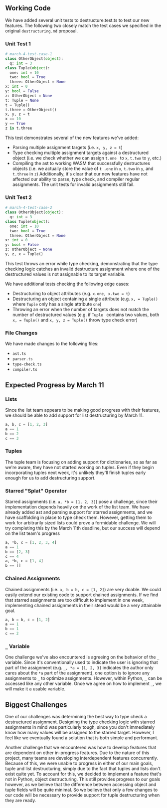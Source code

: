 ## Working Code

We have added several unit tests to destructure.test.ts to test our new features. The following two closely match the
test cases we specified in the original `destructuring.md` proposal.

### Unit Test 1
```python
# march-4-test-case-1
class OtherObject(object):
  q: int = 3
class Tuple(object):
  one: int = 10
  two: bool = True
  three: OtherObject = None
x: int = 0
y: bool = False
z: OtherObject = None
t: Tuple = None
t = Tuple()
t.three = OtherObject()
x, y, z = t
x == 10
y == True
z is t.three
```
This test demonstrates several of the new features we've added:
 - Parsing multiple assignment targets (i.e. `x, y, z = t`)
 - Type checking multiple assignment targets against a destructured object (i.e. we check whether we can assign `t.one
 ` to `x`, `t.two` to `y`, etc.)
 - Compiling the ast to working WASM that successfully destructures objects (i.e. we actually store the value of `t
 .one` in `x`, `t.two` in `y`, and `t.three` in `z`)
Additionally, it's clear that our new features have not affected our ability to parse, type check, and compiler
regular assignments. The unit tests for invalid assignments still fail.

### Unit Test 2
```python
# march-4-test-case-2
class OtherObject(object):
  q: int = 3
class Tuple(object):
  one: int = 10
  two: bool = True
  three: OtherObject = None
x: int = 0
y: bool = False
z: OtherObject = None
y, z, x = Tuple()
```
This test throws an error while type checking, demonstrating that the type checking logic catches an invalid
destructure assignment where one of the destructured values is not assignable to its target variable.

We have additional tests checking the following edge cases:
- Destructuring to object attributes (e.g. `x.one, x.two = t`)
- Destructuring an object containing a single attribute (e.g. `x, = Tuple()` where `Tuple` only has a single
 attribute `one`)
- Throwing an error when the number of targets does not match the number of destructured values (e.g. if `Tuple
` contains two values, both `x, = Tuple()` and `x, y, z = Tuple()` throw type check error)

### File Changes
We have made changes to the following files:
- `ast.ts`
- `parser.ts`
- `type-check.ts`
- `compiler.ts`

## Expected Progress by March 11

### Lists
Since the list team appears to be making good progress with their features, we should be able to add support for list
destructuring by March 11.
```python
a, b, c = [1, 2, 3]
a == 1
b == 2
c == 3
```

### Tuples
The tuple team is focusing on adding support for dictionaries, so as far as we're aware, they have not started
working on tuples. Even if they begin incorporating tuples next week, it's unlikely they'll finish tuples
early enough for us to add destructuring support.

### Starred "Splat" Operator
Starred assignments (i.e. `a, *b = [1, 2, 3]`) pose a challenge, since their implementation depends heavily on the
work of the list team. We have already added ast and parsing support for starred assignments, and we have
scaffolding in place to type check them. However, getting them to work for arbitrarily sized lists could prove a
formidable challenge. We will try completing this by the March 11th deadline, but our success will depend on the list
team's progress
```python
a, *b, c = [1, 2, 3, 4]
a == 1
b == [2, 3]
c == 4
a, *b, c = [1, 4]
b == []
```

### Chained Assignments
Chained assignments (i.e. `a, b = b, c = [1, 2]`) are very doable. We could easily extend our existing code to
support chained assignments. If we find that starred assignments are too difficult to implement in one week,
implementing chained assignments in their stead would be a very attainable goal.
```python
a, b = b, c = [1, 2]
a == 1
b == 1
c == 2
```

### `_` Variable
One challenge we've also encountered is agreeing on the behavior of the `_` variable. Since it's conventionally used
to indicate the user is ignoring that part of the assignment (e.g. `_, *a = [1, 2, 3]` indicates the author only
cares about the `*a` part of the assignment), one option is to ignore any assignments to `_` to optimize assignments.
However, within Python, `_` can be accessed like any other variable. Once we agree on how to implement `_`, we will
make it a usable variable.

## Biggest Challenges
One of our challenges was determining the best way to type check a destructured assignment. Designing the type
checking logic with starred assignments in mind was particularly tough, since you don't immediately know how many
values will be assigned to the starred target. However, I feel like we eventually found a solution that is both simple
and performant.

Another challenge that we encountered was how to develop features that are dependent on other in-progress features.
Due to the nature of this project, many teams are developing interdependent features concurrently. Because of this,
we were unable to progress in either of our main goals, tuple and list destructuring, simply due to the fact that tuples
and lists don't exist quite yet. To account for this, we decided to implement a feature that's not in Python, object
destructuring. This still provides progress to our goals however, as we believe that the difference between accessing
object and tuple fields will be quite minimal. So we believe that only a few changes to our code will be necessary to
provide support for tuple destructuring when they are ready.
